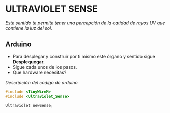 ﻿# ULTRAVIOLET SENSE

_Este sentido te permite tener una percepción de la catidad de rayos UV que contiene la luz del sol._

## Arduino

* Para desplegar y construir por ti mismo este órgano y sentido sigue **Desplequegar**.
* Sigue cada unos de los pasos.
* Que hardware necesitas?

_Descripción del codigo de arduino_

``` c++
#include <TinyWireM>
#include <Ultraviolet_Sense>

Ultraviolet newSense;

```

